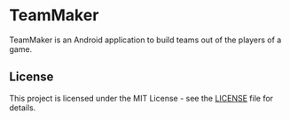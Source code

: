 # TeamMaker
TeamMaker is an Android application to build teams out of the players of a game.

## License
This project is licensed under the MIT License - see the [LICENSE](LICENSE) file for details.
